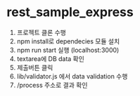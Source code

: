 # rest_sample_express
1. 프로젝트 클론 수행
2. npm install로 dependecies 모듈 설치
3. npm run start 실행 (localhost:3000)
4. textarea에 DB data 확인
5. 제출버튼 클릭
6. lib/validator.js 에서 data validation 수행
7. /process 주소로 결과 확인
